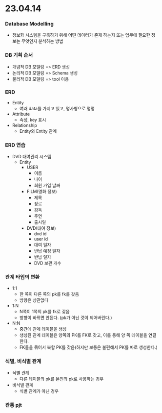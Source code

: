 # 23.04.14

### Database Modelling
- 정보화 시스템을 구축하기 위해 어떤 데이터가 존재 하는지 또는 업무에 필요한 정보는 무엇인지 분석하는 방법

### DB 기획 순서
- 개념적 DB 모델링 => ERD 생성
- 논리적 DB 모델링 => Schema 생성
- 물리적 DB 모델링 => tool 이용

### ERD
- Entity
  - 여러 data를 가지고 있고, 명사형으로 명명
- Attribute
  - 속성, key 표시
- Relationship
  - Entity와 Entity 관계

### ERD 연습
- DVD 대여관리 시스템
  - Entity
    - USER
      - 이름
      - 나이
      - 회원 가입 날짜
    - FILM(영화 정보)
      - 제목
      - 장르
      - 감독
      - 주연
      - 출시일
    - DVD(대여 정보)
      - dvd id
      - user id
      - 대여 일자
      - 반납 예정 일자
      - 반납 일자
      - DVD 보관 개수

### 관계 타입의 변환
- 1:1
  - 한 쪽이 다른 쪽의 pk를 fk를 갖음
  - 방향은 상관없다
- 1:N
  - N쪽이 1쪽의 pk를 fk로 갖음
  - 방향이 바뀌면 안된다. (pk가 아닌 것이 되어버린다.)
- N:N
  - 중간에 관계 테이블을 생성
  - 생성된 관계 테이블은 양쪽의 PK를 FK로 갖고, 이를 통해 양 쪽 테이블을 연결한다.
  - FK들을 묶어서 복합 PK를 갖음(하지만 보통은 불편해서 PK를 따로 생성한다.)

### 식별, 비식별 관계
- 식별 관계
  - 다른 테이블의 pk를 본인의 pk로 사용하는 경우
- 비식별 관계
  - 식별 관계가 아닌 경우
  
### 관통 pjt
